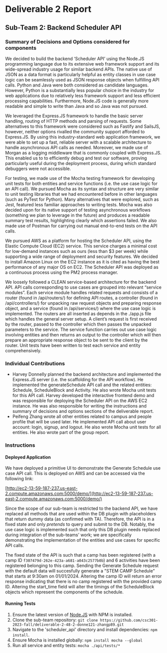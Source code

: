 # Deliverable 2 Report
## Sub-Team 2: Backend Scheduler API

### Summary of Decisions and Options considered for components
We decided to build the backend ‘Scheduler API’ using the Node.JS programming language due to its extensive web framework support and its wide-spread industry usage for similar backend APIs. The native use of JSON as a data format is particularly helpful as entity classes in use case logic can be seamlessly used as JSON response objects when fulfilling API calls. Python and Java were both considered as candidate languages. However, Python is a substantially less popular choice in the industry for web applications due to relatively less framework support and less efficient processing capabilities. Furthermore, Node.JS code is generally more readable and simple to write than Java and so Java was not pursued.

We leveraged the Express.JS framework to handle the basic server handling, routing of HTTP methods and parsing of requests. Some alternatives to this framework were considered such as Fastify and SailsJS, however, neither options rivalled the community support afforded to Express.JS. By using this industry-standard web application framework, we were able to set up a fast, reliable server with a scalable architecture to handle asynchronous API calls as needed. Moreover, we made use of Morgan as a logging middleware that is commonly coupled with Express.JS. This enabled us to to efficiently debug and test our software, proving particularly useful during the deployment process, during which standard debuggers were not accessible.

For testing, we made use of the Mocha testing framework for developing unit tests for both entities and service functions (i.e. the use case logic for an API call). We pursued Mocha as its syntax and structure are very similar to unit testing libraries that we had encountered before in other languages (such as PyTest for Python). Many alternatives that were explored, such as Jest, featured less familiar approaches to writing tests. Mocha was also decided upon for its native support of testing asynchronous workflows (something we plan to leverage in the future) and produces a readable summary test results, highlighting clearly which assertions failed. We also made use of Postman for carrying out manual end-to-end tests on the API calls.

We pursued AWS as a platform for hosting the Scheduler API, using the Elastic Compute Cloud (EC2) service. This service charges a minimal cost for low-demand instances such as ours (less than $3 per week) while supporting a wide range of deployment and security features. We decided to install Amazon Linux on the EC2 instance as it is cited as having the best performance of any major OS on EC2. The Scheduler API was deployed as a continuous process using the PM2 process manager.

We loosely followed a CLEAN service-based architecture for the backend API. API calls corresponding to use cases are grouped into relevant “service modules”. Each service module handles related requests and consists of a router (found in /api/routers/) for defining API routes, a controller (found in /api/controllers/) for unpacking raw request objects and preparing response object, and a service (found in /api/services/) where the use case logic is implemented. The routers are all inserted as depends in the ./app.js file which handles the general server setup. A client’s request is first received by the router, passed to the controller which then passes the unpacked parameters to the service. The service function carries out use case logic involving entities and then returns an output to the controller which will then prepare an appropriate response object to be sent to the client by the router. Unit tests have been written to test each service and entity comprehensively.

### Individual Contributions
- Harvey Donnelly planned the backend architecture and implemented the Express.JS server (i.e. the scaffolding for the API workflow). He implemented the generateSchedule API call and the related entities: Schedule, ScheduleBlock and Activity. He also wrote Mocha unit tests for this API call. Harvey developed the interactive frontend demo and was responsible for deploying the Scheduler API on the AWS EC2 instance. He was also responsible for writing the instructions and summary of decisions and options sections of the deliverable report.
- Peifeng Zhang wrote all other entities related to campus and people profile that will be used later. He implemented API call about user account: login, signup, and logout. He also wrote Mocha unit tests for all entities. He also wrote part of the group report.

### Instructions
#### Deployed Application
We have deployed a primitive UI to demonstrate the Generate Schedule use case API call. This is deployed on AWS and can be accessed via the following link:

[http://ec2-13-59-187-237.us-east-2.compute.amazonaws.com:5000/demo/](http://ec2-13-59-187-237.us-east-2.compute.amazonaws.com:5000/demo/)

Since the scope of our sub-team is restricted to the backend API,  we have replaced all methods that are used within the DB plugin with placeholders that return dummy data (as confirmed with TA). Therefore, the API is in a fixed state and only *pretends* to query and submit to the DB. Notably, the use case logic is implemented such that only this DB plugin needs replaced during integration of the sub-teams' work; we are specifically demonstrating the implementation of the entities and use cases for specific API calls.

The fixed state of the API is such that a camp has been registered (with a camp ID `f307479d-262e-423a-a681-a043c2577b0b`) and 6 activities have been registered belonging to this camp. Sending the Generate Schedule request with the default data will succesfully generate a "STEM CAMP Schedule" that starts at 9:30am on 01/01/2024. Altering the camp ID will return an error response indicating that there is no camp registered with the provided camp ID. Altering the start_time field will alter the timings of the ScheduleBlock objects which represent the components of the schedule. 

#### Running Tests

 1. Ensure the latest version of [Node.JS](https://nodejs.org/en) with NPM is installed.
 2. Clone the sub-team repository: `git clone https://github.com/csc301-2023-fall/deliverable-2-48-2-donne121-zhangp89.git`
 3. Navigate to the 'scheduler_api' directory and install dependencies: `npm install`.
 4. Ensure Mocha is installed globally: `npm install mocha --global`
 5. Run all service and entity tests: `mocha ./api/tests/*`
